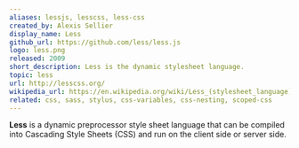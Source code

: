 ```yaml
---
aliases: lessjs, lesscss, less-css
created_by: Alexis Sellier
display_name: Less
github_url: https://github.com/less/less.js
logo: less.png
released: 2009
short_description: Less is the dynamic stylesheet language.
topic: less
url: http://lesscss.org/
wikipedia_url: https://en.wikipedia.org/wiki/Less_(stylesheet_language)
related: css, sass, stylus, css-variables, css-nesting, scoped-css
---
```

**Less** is a dynamic preprocessor style sheet language that can be compiled into Cascading Style Sheets (CSS) and run on the client side or server side.
